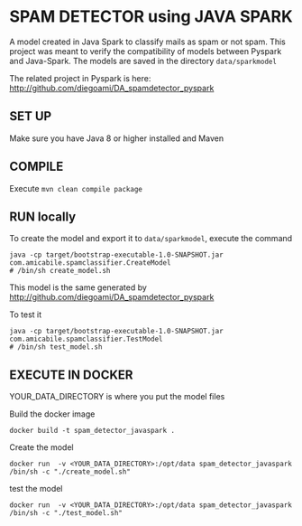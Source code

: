 SPAM DETECTOR using JAVA SPARK
=========================

A model created in Java Spark to classify mails as spam or not spam.
This project was meant to verify the compatibility of models between Pyspark and Java-Spark.
The models are saved in the directory `data/sparkmodel`

The related project in Pyspark is here: http://github.com/diegoami/DA_spamdetector_pyspark
 

## SET UP

Make sure you have Java 8 or higher installed and Maven

## COMPILE

Execute `mvn clean compile package`

## RUN locally

To create the model and export it to `data/sparkmodel`, execute the command

```
java -cp target/bootstrap-executable-1.0-SNAPSHOT.jar com.amicabile.spamclassifier.CreateModel
# /bin/sh create_model.sh
```
This model is the same generated by http://github.com/diegoami/DA_spamdetector_pyspark

To test it

```
java -cp target/bootstrap-executable-1.0-SNAPSHOT.jar com.amicabile.spamclassifier.TestModel
# /bin/sh test_model.sh
```

## EXECUTE IN DOCKER

YOUR_DATA_DIRECTORY is where you put the model files

Build the docker image

```
docker build -t spam_detector_javaspark . 
```

Create the model
```
docker run  -v <YOUR_DATA_DIRECTORY>:/opt/data spam_detector_javaspark /bin/sh -c "./create_model.sh"
```

test the model
```
docker run  -v <YOUR_DATA_DIRECTORY>:/opt/data spam_detector_javaspark /bin/sh -c "./test_model.sh"
```

